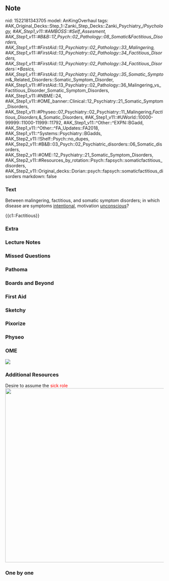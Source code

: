 ## Note
nid: 1522181343705
model: AnKingOverhaul
tags: #AK_Original_Decks::Step_1::Zanki_Step_Decks::Zanki_Psychiatry_/_Psychology, #AK_Step1_v11::#AMBOSS::#Self_Assesment, #AK_Step1_v11::#B&B::17_Psych::02_Pathology::08_Somatic_&_Factitious_Disorders, #AK_Step1_v11::#FirstAid::13_Psychiatry::02_Pathology::33_Malingering, #AK_Step1_v11::#FirstAid::13_Psychiatry::02_Pathology::34_Factitious_Disorders, #AK_Step1_v11::#FirstAid::13_Psychiatry::02_Pathology::34_Factitious_Disorders::*Basics, #AK_Step1_v11::#FirstAid::13_Psychiatry::02_Pathology::35_Somatic_Symptom_&_Related_Disorders::Somatic_Symptom_Disorder, #AK_Step1_v11::#FirstAid::13_Psychiatry::02_Pathology::36_Malingering_vs_Factitious_Disorder_Somatic_Symptom_Disorders, #AK_Step1_v11::#NBME::24, #AK_Step1_v11::#OME_banner::Clinical::12_Psychiatry::21_Somatic_Symptom_Disorders, #AK_Step1_v11::#Physeo::07_Psychiatry::02_Psychiatry::11_Malingering,_Factitious_Disorders,_&_Somatic_Disorders, #AK_Step1_v11::#UWorld::10000-99999::11000-11999::11792, #AK_Step1_v11::^Other::^EXPN::BGadd, #AK_Step1_v11::^Other::^FA_Updates::FA2018, #AK_Step1_v11::^Systems::Psychiatry::BGadds, #AK_Step2_v11::!Shelf::Psych::no_dupes, #AK_Step2_v11::#B&B::03_Psych::02_Psychiatric_disorders::06_Somatic_disorders, #AK_Step2_v11::#OME::12_Psychiatry::21_Somatic_Symptom_Disorders, #AK_Step2_v11::#Resources_by_rotation::Psych::fapsych::somaticfactitious_disorders, #AK_Step2_v11::Original_decks::Dorian::psych::fapsych::somaticfactitious_disorders
markdown: false

### Text
Between malingering, factitious, and somatic symptom disorders; in
which disease are symptoms <u>intentional</u>, motivation
<u>unconscious</u>?
<div>
  {{c1::Factitious}}
</div>

### Extra


### Lecture Notes


### Missed Questions


### Pathoma


### Boards and Beyond


### First Aid


### Sketchy


### Pixorize


### Physeo


### OME
<div class="ome-widget">
  <a href=
  "https://onlinemeded.org/spa/psychiatry/somatic-symptom-disorders/acquire?ref=anki">
  <img src="_OME_AnkiFlashcards_Lesson_4.png"></a>
</div>

### Additional Resources
<div>
  Desire to assume the <font color="#FF0000">sick role</font>
</div><img class="resizer" src="paste-87170656239617.jpg" style=
"width: 551px;">

### One by one


